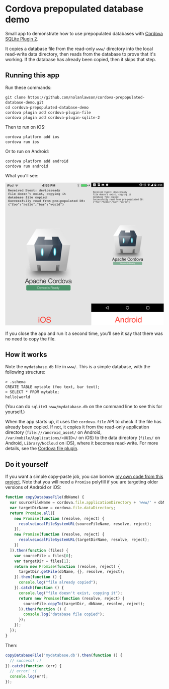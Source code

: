 Cordova prepopulated database demo
=====

Small app to demonstrate how to use prepopulated databases with
[Cordova SQLite Plugin 2](https://github.com/nolanlawson/cordova-plugin-sqlite-2).

It copies a database file from the read-only `www/` directory 
into the local read-write data directory, then reads from the database to prove
that it's working. If the database has already been copied, then it skips that step.

Running this app
---

Run these commands:

    git clone https://github.com/nolanlawson/cordova-prepopulated-database-demo.git
    cd cordova-prepopulated-database-demo
    cordova plugin add cordova-plugin-file
    cordova plugin add cordova-plugin-sqlite-2

Then to run on iOS:

    cordova platform add ios
    cordova run ios

Or to run on Android:

    cordova platform add android
    cordova run android

What you'll see:

<img src="screenshot.png" width="600" alt="screnshot of apps"/>

If you close the app and run it a second time, you'll see it say that
there was no need to copy the file.

How it works
---

Note the `mydatabase.db` file in `www/`. This is a simple database, with the following
structure:

    > .schema
    CREATE TABLE mytable (foo text, bar text);
    > SELECT * FROM mytable;
    hello|world

(You can do `sqlite3 www/mydatabase.db` on the command line to see this for yourself.)

When the app starts up, it uses the `cordova.file` API to check if the file
has already been copied. If not, it copies it from the read-only application directory
(`file:///android_asset/` on Android, `/var/mobile/Applications/<UUID>/`
on iOS) to the data directory (`files/` on Android, `Library/NoCloud` on iOS), where it becomes
read-write. For more details, see the [Cordova file plugin](https://github.com/apache/cordova-plugin-file).

Do it yourself
----

If you want a simple copy-paste job, you can borrow [my own code from this project](https://github.com/nolanlawson/cordova-prepopulated-database-demo/blob/3b71939697cbc6667769a04fe4fceae9a0898925/www/js/index.js#L46-L88).
Note that you will need a `Promise` polyfill if you are targeting older versions of
Android or iOS:

```js
function copyDatabaseFile(dbName) {
  var sourceFileName = cordova.file.applicationDirectory + 'www/' + dbName;
  var targetDirName = cordova.file.dataDirectory;
  return Promise.all([
    new Promise(function (resolve, reject) {
      resolveLocalFileSystemURL(sourceFileName, resolve, reject);
    }),
    new Promise(function (resolve, reject) {
      resolveLocalFileSystemURL(targetDirName, resolve, reject);
    })
  ]).then(function (files) {
    var sourceFile = files[0];
    var targetDir = files[1];
    return new Promise(function (resolve, reject) {
      targetDir.getFile(dbName, {}, resolve, reject);
    }).then(function () {
      console.log("file already copied");
    }).catch(function () {
      console.log("file doesn't exist, copying it");
      return new Promise(function (resolve, reject) {
        sourceFile.copyTo(targetDir, dbName, resolve, reject);
      }).then(function () {
        console.log("database file copied");
      });
    });
  });
}
```

Then:

```js
copyDatabaseFile('mydatabase.db').then(function () {
  // success! :)
}).catch(function (err) {
  // error! :(
  console.log(err);
});
```